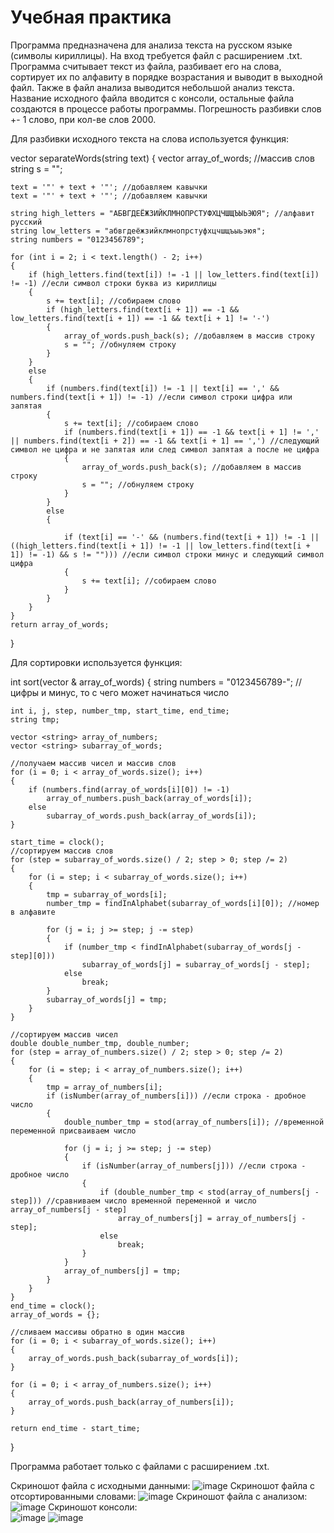 # Учебная практика
Программа предназначена для анализа текста на русском языке (символы кириллицы). На вход требуется файл с расширением .txt. Программа считывает текст из файла, разбивает его на слова, сортирует их по алфавиту в порядке возрастания и выводит в выходной файл. Также в файл анализа выводится небольшой анализ текста. Название исходного файла вводится с консоли, остальные файла создаются в процессе работы программы.
Погрешность разбивки слов +- 1 слово, при кол-ве слов 2000.

Для разбивки исходного текста на слова используется функция:

vector<string> separateWords(string text)
{
    vector<string> array_of_words; //массив слов
    string s = "";

    text = '"' + text + '"'; //добавляем кавычки
    text = '"' + text + '"'; //добавляем кавычки

    string high_letters = "АБВГДЕЁЖЗИЙКЛМНОПРСТУФХЦЧШЩЪЫЬЭЮЯ"; //алфавит русский
    string low_letters = "абвгдеёжзийклмнопрстуфхцчшщъыьэюя";
    string numbers = "0123456789";

    for (int i = 2; i < text.length() - 2; i++)
    {
        if (high_letters.find(text[i]) != -1 || low_letters.find(text[i]) != -1) //если символ строки буква из кириллицы
        {
            s += text[i]; //собираем слово 
            if (high_letters.find(text[i + 1]) == -1 && low_letters.find(text[i + 1]) == -1 && text[i + 1] != '-')
            {
                array_of_words.push_back(s); //добавляем в массив строку
                s = ""; //обнуляем строку
            }
        }
        else
        {
            if (numbers.find(text[i]) != -1 || text[i] == ',' && numbers.find(text[i + 1]) != -1) //если символ строки цифра или запятая 
            {
                s += text[i]; //собираем слово 
                if (numbers.find(text[i + 1]) == -1 && text[i + 1] != ',' || numbers.find(text[i + 2]) == -1 && text[i + 1] == ',') //следующий символ не цифра и не запятая или след символ запятая а после не цифра
                {
                    array_of_words.push_back(s); //добавляем в массив строку
                    s = ""; //обнуляем строку
                }
            }
            else
            {

                if (text[i] == '-' && (numbers.find(text[i + 1]) != -1 || ((high_letters.find(text[i + 1]) != -1 || low_letters.find(text[i + 1]) != -1) && s != ""))) //если символ строки минус и следующий символ цифра
                {
                    s += text[i]; //собираем слово 
                }
            }
        }
    }
    return array_of_words;
}
       
                                     
Для сортировки используется функция:
                                     
int sort(vector <string>& array_of_words)
{
    string numbers = "0123456789-"; //цифры и минус, то с чего может начинаться число

    int i, j, step, number_tmp, start_time, end_time;
    string tmp;

    vector <string> array_of_numbers;
    vector <string> subarray_of_words;

    //получаем массив чисел и массив слов
    for (i = 0; i < array_of_words.size(); i++)
    {
        if (numbers.find(array_of_words[i][0]) != -1)
            array_of_numbers.push_back(array_of_words[i]);
        else
            subarray_of_words.push_back(array_of_words[i]);
    }

    start_time = clock();
    //сортируем массив слов
    for (step = subarray_of_words.size() / 2; step > 0; step /= 2)
    {
        for (i = step; i < subarray_of_words.size(); i++)
        {
            tmp = subarray_of_words[i];
            number_tmp = findInAlphabet(subarray_of_words[i][0]); //номер в алфавите

            for (j = i; j >= step; j -= step)
            {
                if (number_tmp < findInAlphabet(subarray_of_words[j - step][0]))
                    subarray_of_words[j] = subarray_of_words[j - step];
                else
                    break;
            }
            subarray_of_words[j] = tmp;
        }
    }

    //сортируем массив чисел
    double double_number_tmp, double_number;
    for (step = array_of_numbers.size() / 2; step > 0; step /= 2)
    {
        for (i = step; i < array_of_numbers.size(); i++)
        {
            tmp = array_of_numbers[i];
            if (isNumber(array_of_numbers[i])) //если строка - дробное число 
            {
                double_number_tmp = stod(array_of_numbers[i]); //временной переменной присваиваем число

                for (j = i; j >= step; j -= step)
                {
                    if (isNumber(array_of_numbers[j])) //если строка - дробное число
                    {
                        if (double_number_tmp < stod(array_of_numbers[j - step])) //сравниваем число временной переменной и число array_of_numbers[j - step]
                            array_of_numbers[j] = array_of_numbers[j - step];
                        else
                            break;
                    }
                }
                array_of_numbers[j] = tmp;
            }
        }
    }
    end_time = clock();
    array_of_words = {};

    //сливаем массивы обратно в один массив
    for (i = 0; i < subarray_of_words.size(); i++)
    {
        array_of_words.push_back(subarray_of_words[i]);
    }

    for (i = 0; i < array_of_numbers.size(); i++)
    {
        array_of_words.push_back(array_of_numbers[i]);
    }

    return end_time - start_time;
}
    
                                            
Программа работает только с файлами с расширением .txt. 
                                            
Скриношот файла с исходными данными:
![image](https://user-images.githubusercontent.com/104491550/171271753-db42153b-d73f-4bbc-b906-fc96f8868b51.png)
Скриношот файла с отсортированными словами:
![image](https://user-images.githubusercontent.com/104491550/171271824-ff0ead38-cc93-4db6-a693-c9046f25f9ab.png)
Скриношот файла с анализом:
![image](https://user-images.githubusercontent.com/104491550/171271928-2fece4d5-6c67-4df6-9314-4ad2a41e92d6.png)
Скриношот консоли:    
![image](https://user-images.githubusercontent.com/104491550/171272084-6f52908b-24d3-4c03-a275-ab1abcdc51bf.png)
![image](https://user-images.githubusercontent.com/104491550/171272150-83679bcf-022e-4a11-a25a-8255ed2fa160.png)

